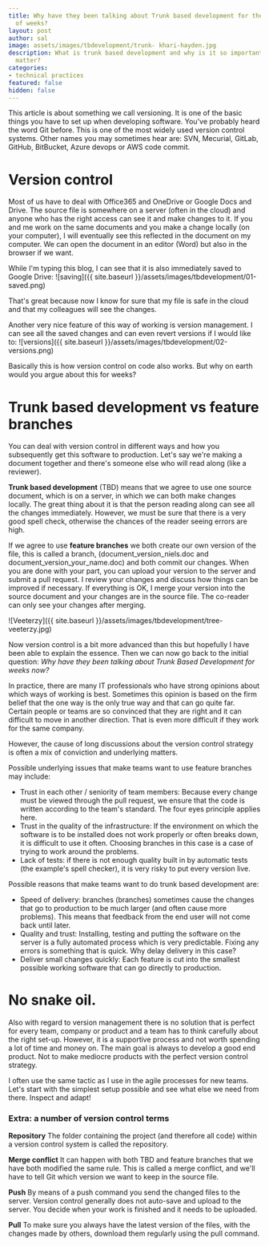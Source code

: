 ```yaml
---
title: Why have they been talking about Trunk based development for the last couple
  of weeks?
layout: post
author: sal
image: assets/images/tbdevelopment/trunk- khari-hayden.jpg
description: What is trunk based development and why is it so important? Does it really
  matter?
categories:
- technical practices
featured: false
hidden: false
---
```


This article is about something we call versioning. It is one of the basic things you have to set up when developing software. You've probably heard the word Git before. This is one of the most widely used version control systems. Other names you may sometimes hear are: SVN, Mecurial, GitLab, GitHub, BitBucket, Azure devops or AWS code commit.

# Version control
Most of us have to deal with Office365 and OneDrive or Google Docs and Drive. The source file is somewhere on a server (often in the cloud) and anyone who has the right access can see it and make changes to it. If you and me work on the same documents and you make a change locally (on your computer), I will eventually see this reflected in the document on my computer. We can open the document in an editor (Word) but also in the browser if we want.

While I'm typing this blog, I can see that it is also immediately saved to Google Drive:
![saving]({{ site.baseurl }}/assets/images/tbdevelopment/01-saved.png)

That's great because now I know for sure that my file is safe in the cloud and that my colleagues will see the changes. 

Another very nice feature of this way of working is version management. I can see all the saved changes and can even revert versions if I would like to:
![versions]({{ site.baseurl }}/assets/images/tbdevelopment/02-versions.png)

Basically this is how version control on code also works. But why on earth would you argue about this for weeks?

# Trunk based development vs feature branches
You can deal with version control in different ways and how you subsequently get this software to production. Let's say we're making a document together and there's someone else who will read along (like a reviewer).

**Trunk based development** (TBD) means that we agree to use one source document, which is on a server, in which we can both make changes locally. The great thing about it is that the person reading along can see all the changes immediately. However, we must be sure that there is a very good spell check, otherwise the chances of the reader seeing errors are high.

If we agree to use **feature branches** we both create our own version of the file, this is called a branch, (document_version_niels.doc and document_version_your_name.doc) and both commit our changes. When you are done with your part, you can upload your version to the server and submit a pull request. I review your changes and discuss how things can be improved if necessary. If everything is OK, I merge your version into the source document and your changes are in the source file. The co-reader can only see your changes after merging.

![Veeterzy]({{ site.baseurl }}/assets/images/tbdevelopment/tree-veeterzy.jpg)

Now version control is a bit more advanced than this but hopefully I have been able to explain the essence. Then we can now go back to the initial question: *Why have they been talking about Trunk Based Development for weeks now?*

In practice, there are many IT professionals who have strong opinions about which ways of working is best. Sometimes this opinion is based on the firm belief that the one way is the only true way and that can go quite far. Certain people or teams are so convinced that they are right and it can difficult to move in another direction. That is even more difficult if they work for the same company.

However, the cause of long discussions about the version control strategy is often a mix of conviction and underlying matters.

Possible underlying issues that make teams want to use feature branches may include:
* Trust in each other / seniority of team members: Because every change must be viewed through the pull request, we ensure that the code is written according to the team's standard. The four eyes principle applies here.
* Trust in the quality of the infrastructure: If the environment on which the software is to be installed does not work properly or often breaks down, it is difficult to use it often. Choosing branches in this case is a case of trying to work around the problems.
* Lack of tests: if there is not enough quality built in by automatic tests (the example's spell checker), it is very risky to put every version live. 

Possible reasons that make teams want to do trunk based development are:
* Speed of delivery: branches (branches) sometimes cause the changes that go to production to be much larger (and often cause more problems). This means that feedback from the end user will not come back until later.
* Quality and trust: Installing, testing and putting the software on the server is a fully automated process which is very predictable. Fixing any errors is something that is quick. Why delay delivery in this case?
* Deliver small changes quickly: Each feature is cut into the smallest possible working software that can go directly to production.

# No snake oil.
Also with regard to version management there is no solution that is perfect for every team, company or product and a team has to think carefully about the right set-up. However, it is a supportive process and not worth spending a lot of time and money on. The main goal is always to develop a good end product. Not to make mediocre products with the perfect version control strategy.

I often use the same tactic as I use in the agile processes for new teams. Let's start with the simplest setup possible and see what else we need from there. Inspect and adapt!


### Extra: a number of version control terms
**Repository**
The folder containing the project (and therefore all code) within a version control system is called the repository.

**Merge conflict**
It can happen with both TBD and feature branches that we have both modified the same rule. This is called a merge conflict, and we'll have to tell Git which version we want to keep in the source file.

**Push**
By means of a push command you send the changed files to the server. Version control generally does not auto-save and upload to the server. You decide when your work is finished and it needs to be uploaded.

**Pull**
To make sure you always have the latest version of the files, with the changes made by others, download them regularly using the pull command.
